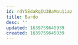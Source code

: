 ```yaml
---
id: rdY5EdaRqIU3BaMou1iaz
title: Bardo
desc: ''
updated: 1639759645939
created: 1639759645939
---
```


